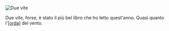 ![Due vite](/img/due-vite.jpg)

Due vite, forse, è stato il più bel libro che ho letto quest'anno. 
Quasi quanto l'[[orda]] del vento.

[//begin]: # "Autogenerated link references for markdown compatibility"
[orda]: orda "orda"
[//end]: # "Autogenerated link references"